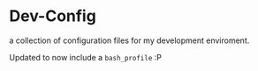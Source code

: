 # Dev-Config
a collection of configuration files for my development enviroment. 

Updated to now include a `bash_profile` :P
